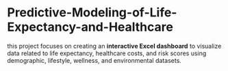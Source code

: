 # Predictive-Modeling-of-Life-Expectancy-and-Healthcare
this project focuses on creating an **interactive Excel dashboard** to visualize data related to life expectancy, healthcare costs, and risk scores using demographic, lifestyle, wellness, and environmental datasets.
